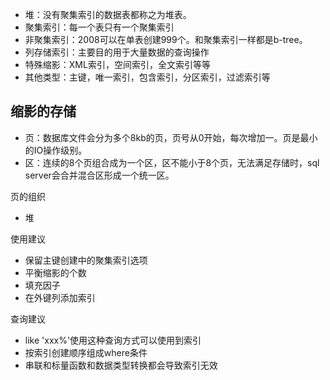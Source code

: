 - 堆：没有聚集索引的数据表都称之为堆表。
- 聚集索引：每一个表只有一个聚集索引
- 非聚集索引：2008可以在单表创建999个。和聚集索引一样都是b-tree。
- 列存储索引：主要目的用于大量数据的查询操作
- 特殊缩影：XML索引，空间索引，全文索引等等
- 其他类型：主键，唯一索引，包含索引，分区索引，过滤索引等

## 缩影的存储

- 页：数据库文件会分为多个8kb的页，页号从0开始，每次增加一。页是最小的IO操作级别。
- 区：连续的8个页组合成为一个区，区不能小于8个页，无法满足存储时，sql server会合并混合区形成一个统一区。

页的组织
- 堆

使用建议
- 保留主键创建中的聚集索引选项
- 平衡缩影的个数
- 填充因子
- 在外键列添加索引

查询建议
- like 'xxx%'使用这种查询方式可以使用到索引
- 按索引创建顺序组成where条件
- 串联和标量函数和数据类型转换都会导致索引无效